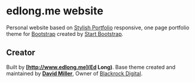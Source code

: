 # edlong.me website

Personal website based on [Stylish Portfolio](http://startbootstrap.com/template-overviews/stylish-portfolio/) responsive, one page portfolio theme for [Bootstrap](http://getbootstrap.com/) created by [Start Bootstrap](http://startbootstrap.com/).

## Creator

Built by **[http://www.edlong.me](Ed Long)**. Base theme created and maintained by **[David Miller](http://davidmiller.io/)**, Owner of [Blackrock Digital](http://blackrockdigital.io/).
